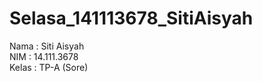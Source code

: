 # Selasa_141113678_SitiAisyah

Nama  : Siti Aisyah <br> 
NIM   : 14.111.3678 <br>
Kelas : TP-A (Sore)
